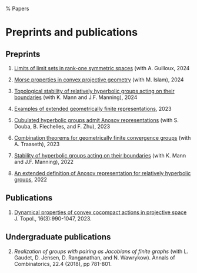 % Papers

# Preprints and publications

## Preprints

1. [Limits of limit sets in rank-one symmetric spaces](papers/rank1_limit.pdf) (with A. Guilloux, 2024

2. [Morse properties in convex projective geometry](papers/morse_properties.pdf) (with M. Islam), 2024

3. [Topological stability of relatively hyperbolic groups acting on their boundaries](papers/stable_with_parabolic.pdf) (with K. Mann and J.F. Manning), 2024

4. [Examples of extended geometrically finite representations](papers/egf_examples.pdf), 2023

5. [Cubulated hyperbolic groups admit Anosov representations](papers/anosov_cubulated.pdf) (with S. Douba, B. Flechelles, and F. Zhu), 2023

6. [Combination theorems for geometrically finite convergence groups](papers/combination_convergence.pdf) (with A. Traaseth), 2023

7. [Stability of hyperbolic groups acting on their boundaries](papers/stable.pdf) (with K. Mann and J.F. Manning), 2022

8. [An extended definition of Anosov representation for relatively hyperbolic groups](papers/extended_relative_anosov.pdf), 2022

## Publications

1. [Dynamical properties of convex cocompact actions in projective space](papers/convex_cocompact_dynamics.pdf) J. Topol., 16(3):990-1047, 2023.

## Undergraduate publications

2. *Realization of groups with pairing as Jacobians of finite graphs* (with L. Gaudet, D. Jensen, D. Ranganathan, and N. Wawrykow). Annals of Combinatorics, 22.4 (2018), pp 781-801.
